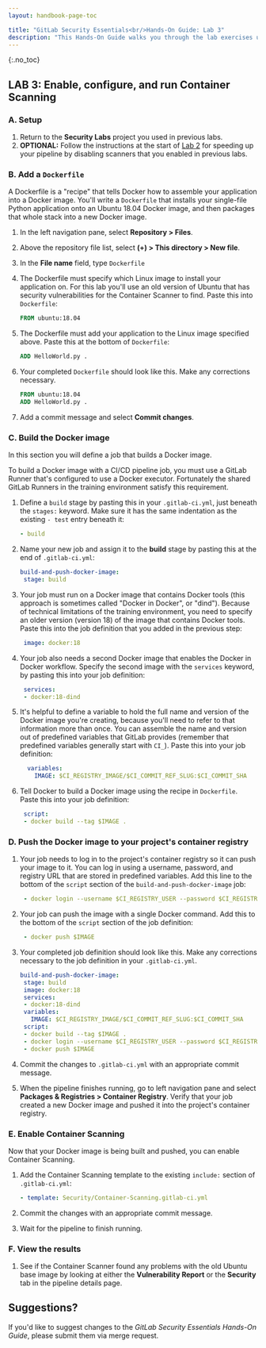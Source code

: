 ```yaml
---
layout: handbook-page-toc

title: "GitLab Security Essentials<br/>Hands-On Guide: Lab 3"
description: "This Hands-On Guide walks you through the lab exercises used in the GitLab Security Essentials course."
---
```

{:.no_toc}

## LAB 3: Enable, configure, and run Container Scanning


### A. Setup

1. Return to the **Security Labs** project you used in previous labs.
1. **OPTIONAL:** Follow the instructions at the start of [Lab 2](secessentialshandson2.html) for speeding up your pipeline by disabling scanners that you enabled in previous labs.


### B. Add a `Dockerfile`

A Dockerfile is a "recipe" that tells Docker how to assemble your application into a Docker image. You'll write a `Dockerfile` that installs your single-file Python application onto an Ubuntu 18.04 Docker image, and then packages that whole stack into a new Docker image.

1. In the left navigation pane, select **Repository > Files**.
1. Above the repository file list, select **(+) > This directory > New file**.
1. In the **File name** field, type `Dockerfile`
1. The Dockerfile must specify which Linux image to install your application on. For this lab you'll use an old version of Ubuntu that has security vulnerabilities for the Container Scanner to find. Paste this into `Dockerfile`:

    ```dockerfile
   FROM ubuntu:18.04
    ```

1. The Dockerfile must add your application to the Linux image specified above. Paste this at the bottom of `Dockerfile`:

    ```dockerfile
   ADD HelloWorld.py .
    ```

1. Your completed `Dockerfile` should look like this. Make any corrections necessary.

    ```dockerfile
   FROM ubuntu:18.04
   ADD HelloWorld.py .
    ```

1. Add a commit message and select **Commit changes**.


### C. Build the Docker image

In this section you will define a job that builds a Docker image.

To build a Docker image with a CI/CD pipeline job, you must use a GitLab Runner that's configured to use a Docker executor. Fortunately the shared GitLab Runners in the training environment satisfy this requirement.

1. Define a `build` stage by pasting this in your `.gitlab-ci.yml`, just beneath the `stages:` keyword. Make sure it has the same indentation as the existing `- test` entry beneath it:

    ```yml 
   - build
    ```

1. Name your new job and assign it to the **build** stage by pasting this at the end of `.gitlab-ci.yml`:

    ```yml
   build-and-push-docker-image:
     stage: build
    ```

1. Your job must run on a Docker image that contains Docker tools (this approach is sometimes called "Docker in Docker", or "dind"). Because of technical limitations of the training environment, you need to specify an older version (version 18) of the image that contains Docker tools. Paste this into the job definition that you added in the previous step:

    ```yml
     image: docker:18
    ```

1. Your job also needs a second Docker image that enables the Docker in Docker workflow. Specify the second image with the `services` keyword, by pasting this into your job definition:

    ```yml
     services:
     - docker:18-dind
    ```

1. It's helpful to define a variable to hold the full name and version of the Docker image you're creating, because you'll need to refer to that information more than once. You can assemble the name and version out of predefined variables that GitLab provides (remember that predefined variables generally start with `CI_`). Paste this into your job definition:

    ```yml
      variables:
        IMAGE: $CI_REGISTRY_IMAGE/$CI_COMMIT_REF_SLUG:$CI_COMMIT_SHA
    ```

1. Tell Docker to build a Docker image using the recipe in `Dockerfile`. Paste this into your job definition:

    ```yml
     script:
     - docker build --tag $IMAGE .
    ```


### D. Push the Docker image to your project's container registry

1. Your job needs to log in to the project's container registry so it can push your image to it. You can log in using a username, password, and registry URL that are stored in predefined variables. Add this line to the bottom of the `script` section of the `build-and-push-docker-image` job:

    ```yml
     - docker login --username $CI_REGISTRY_USER --password $CI_REGISTRY_PASSWORD $CI_REGISTRY
    ```

1. Your job can push the image with a single Docker command. Add this to the bottom of the `script` section of the job definition:

    ```yml
     - docker push $IMAGE
    ```

1. Your completed job definition should look like this. Make any corrections necessary to the job definition in your `.gitlab-ci.yml`.

    ```yml
   build-and-push-docker-image:
     stage: build
     image: docker:18
     services:
     - docker:18-dind
     variables:
       IMAGE: $CI_REGISTRY_IMAGE/$CI_COMMIT_REF_SLUG:$CI_COMMIT_SHA
     script:
     - docker build --tag $IMAGE .
     - docker login --username $CI_REGISTRY_USER --password $CI_REGISTRY_PASSWORD $CI_REGISTRY
     - docker push $IMAGE
    ```

1. Commit the changes to `.gitlab-ci.yml` with an appropriate commit message.
1. When the pipeline finishes running, go to left navigation pane and select **Packages & Registries > Container Registry**. Verify that your job created a new Docker image and pushed it into the project's container registry.


### E. Enable Container Scanning

Now that your Docker image is being built and pushed, you can enable Container Scanning.

1. Add the Container Scanning template to the existing `include:` section of `.gitlab-ci.yml`:
   
    ```yml
   - template: Security/Container-Scanning.gitlab-ci.yml
    ```

1. Commit the changes with an appropriate commit message.
1. Wait for the pipeline to finish running.


### F. View the results

1. See if the Container Scanner found any problems with the old Ubuntu base image by looking at either the **Vulnerability Report** or the **Security** tab in the pipeline details page.


## Suggestions?

If you'd like to suggest changes to the *GitLab Security Essentials Hands-On Guide*, please submit them via merge request.
